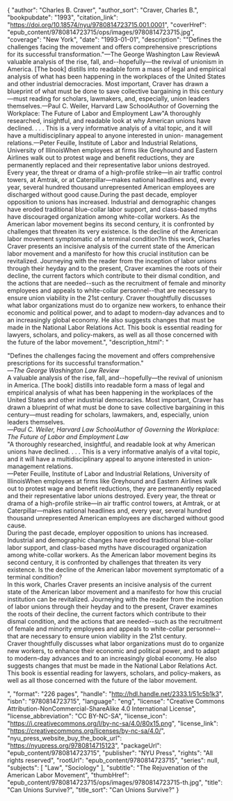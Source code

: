 {
  "author": "Charles B. Craver",
  "author_sort": "Craver, Charles B.",
  "bookpubdate": "1993",
  "citation_link": "https://doi.org/10.18574/nyu/9780814723715.001.0001",
  "coverHref": "epub_content/9780814723715/ops/images/9780814723715.jpg",
  "coverage": "New York",
  "date": "1993-01-01",
  "description": "\"Defines the challenges facing the movement and offers comprehensive prescriptions for its successful transformation.\"—The George Washington Law ReviewA valuable analysis of the rise, fall, and--hopefully—the revival of unionism in America.  [The book] distills into readable form a mass of legal and empirical analysis of what has been happening in the workplaces of the United States and other industrial democracies.  Most important, Craver has drawn a blueprint of what must be done to save collective bargaining in this century—must reading for scholars, lawmakers, and, especially, union leaders themselves.—Paul C. Weiler, Harvard Law SchoolAuthor of Governing the Workplace:  The Future of Labor and  Employment Law\"A thoroughly researched, insightful, and readable look at why American unions have declined. . . . This is a very informative analyis of a vital topic, and it will have a multidisciplinary appeal to anyone interested in union- management relations.—Peter Feuille, Institute of Labor and Industrial Relations,  University of IllinoisWhen employees at firms like Greyhound and Eastern Airlines walk out to protest wage and benefit reductions, they are permanently replaced and their representative labor unions destroyed.  Every year, the threat or drama of a high-profile strike—in air traffic control towers, at Amtrak, or at Caterpillar—makes national headlines and, every year, several hundred thousand unrepresented American employees are discharged without good cause.During the past decade, employer opposition to unions has increased.  Industrial and demographic changes have eroded traditional blue-collar labor support, and class-based myths have discouraged organization among white-collar workers.  As the American labor movement begins its second century, it is confronted by challenges that threaten its very existence.  Is the decline of the American labor movement symptomatic of a terminal condition?In this work, Charles Craver presents an incisive analysis of the current state of the American labor movement and a manifesto for how this crucial institution can be revitalized.  Journeying with the reader from the inception of labor unions through their heyday and to the present, Craver examines the roots of their decline, the current factors which contribute to their dismal condition, and the actions that are needed--such as the recruitment of female and minority employees and appeals to white-collar personnel--that are necessary to ensure union viability in the 21st century.  Craver thoughtfully discusses what labor organizations must do to organize new workers, to enhance their economic and political power, and to adapt to modern-day advances and to an increasingly global economy.  He also suggests changes that must be made in the National Labor Relations Act.  This book is essential reading for lawyers, scholars, and policy-makers, as well as all those concerned with the future of the labor movement.",
  "description_html": "<p>\"Defines the challenges facing the movement and offers comprehensive prescriptions for its successful transformation.\"<br>—<i>The George Washington Law Review</i><br>A valuable analysis of the rise, fall, and--hopefully—the revival of unionism in America.  [The book] distills into readable form a mass of legal and empirical analysis of what has been happening in the workplaces of the United States and other industrial democracies.  Most important, Craver has drawn a blueprint of what must be done to save collective bargaining in this century—must reading for scholars, lawmakers, and, especially, union leaders themselves.<br>—<i>Paul C. Weiler, Harvard Law SchoolAuthor of Governing the Workplace:  The Future of Labor and  Employment Law</i><br>\"A thoroughly researched, insightful, and readable look at why American unions have declined. . . . This is a very informative analyis of a vital topic, and it will have a multidisciplinary appeal to anyone interested in union- management relations.<br>—Peter Feuille, Institute of Labor and Industrial Relations,  University of IllinoisWhen employees at firms like Greyhound and Eastern Airlines walk out to protest wage and benefit reductions, they are permanently replaced and their representative labor unions destroyed.  Every year, the threat or drama of a high-profile strike—in air traffic control towers, at Amtrak, or at Caterpillar—makes national headlines and, every year, several hundred thousand unrepresented American employees are discharged without good cause.<br>During the past decade, employer opposition to unions has increased.  Industrial and demographic changes have eroded traditional blue-collar labor support, and class-based myths have discouraged organization among white-collar workers.  As the American labor movement begins its second century, it is confronted by challenges that threaten its very existence.  Is the decline of the American labor movement symptomatic of a terminal condition?<br>In this work, Charles Craver presents an incisive analysis of the current state of the American labor movement and a manifesto for how this crucial institution can be revitalized.  Journeying with the reader from the inception of labor unions through their heyday and to the present, Craver examines the roots of their decline, the current factors which contribute to their dismal condition, and the actions that are needed--such as the recruitment of female and minority employees and appeals to white-collar personnel--that are necessary to ensure union viability in the 21st century.<br>  Craver thoughtfully discusses what labor organizations must do to organize new workers, to enhance their economic and political power, and to adapt to modern-day advances and to an increasingly global economy.  He also suggests changes that must be made in the National Labor Relations Act.  This book is essential reading for lawyers, scholars, and policy-makers, as well as all those concerned with the future of the labor movement.</p>",
  "format": "226 pages",
  "handle": "http://hdl.handle.net/2333.1/51c5b1k3",
  "isbn": "9780814723715",
  "language": "eng",
  "license": "Creative Commons Attribution-NonCommercial-ShareAlike 4.0 International License",
  "license_abbreviation": "CC BY-NC-SA",
  "license_icon": "https://i.creativecommons.org/l/by-nc-sa/4.0/80x15.png",
  "license_link": "https://creativecommons.org/licenses/by-nc-sa/4.0/",
  "nyu_press_website_buy_the_book_url": "https://nyupress.org/9780814715123",
  "packageUrl": "epub_content/9780814723715",
  "publisher": "NYU Press",
  "rights": "All rights reserved",
  "rootUrl": "epub_content/9780814723715",
  "series": null,
  "subjects": [
    "Law",
    "Sociology"
  ],
  "subtitle": "The Rejuvenation of the American Labor Movement",
  "thumbHref": "epub_content/9780814723715/ops/images/9780814723715-th.jpg",
  "title": "Can Unions Survive?",
  "title_sort": "Can Unions Survive?"
}
